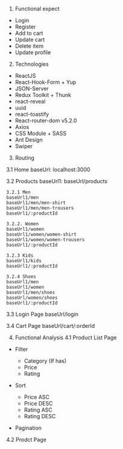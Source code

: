1. Functional expect

-   Login
-   Register
-   Add to cart
-   Update cart
-   Delete item
-   Update profile

2. Technologies

-   ReactJS
-   React-Hook-Form + Yup
-   JSON-Server
-   Redux Toolkit + Thunk
-   react-reveal
-   uuid
-   react-toastify
-   React-router-dom v5.2.0
-   Axios
-   CSS Module + SASS
-   Ant Design
-   Swiper

3. Routing

3.1 Home
baseUrl: localhost:3000

3.2 Products
baseUrl1: baseUrl/products

    3.2.1 Men
    baseUrl1/men
    baseUrl1/men/men-shirt
    baseUrl1/men/men-trousers
    baseUrl1/:productId

    3.2.2. Women
    baseUrl1/women
    baseUrl1/women/women-shirt
    baseUrl1/women/women-trousers
    baseUrl1/:productId

    3.2.3 Kids
    baseUrl1/kids
    baseUrl1/:productId

    3.2.4 Shoes
    baseUrl1/men
    baseUrl1/women
    baseUrl1/men/shoes
    baseUrl/women/shoes
    baseUrl1/:productId

3.3 Login Page
baseUrl/login

3.4 Cart Page
baseUrl/cart/:orderId

4. Functional Analysis
   4.1 Product List Page

-   Filter

    -   Category (If has)
    -   Price
    -   Rating

-   Sort

    -   Price ASC
    -   Price DESC
    -   Rating ASC
    -   Rating DESC

-   Pagination

4.2 Prodct Page
